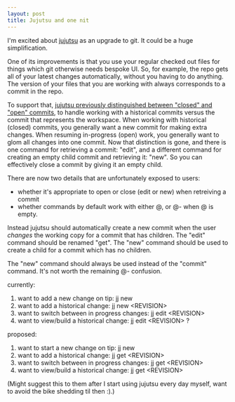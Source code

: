 ```yaml
---
layout: post
title: Jujutsu and one nit
---
```

I'm excited about [jujutsu](https://martinvonz.github.io/jj/latest/) as an upgrade to git. It could be a huge simplification.

One of its improvements is that you use your regular checked out files for things which git otherwise needs bespoke UI. So, for example, the repo gets all of your latest changes automatically, without you having to do anything. The version of your files that you are working with always corresponds to a commit in the repo.

To support that, [jujutsu previously distinguished between "closed" and "open" commits](https://github.com/martinvonz/jj/discussions/321), to handle working with a historical commits versus the commit that represents the workspace. When working with historical (closed) commits, you generally want a new commit for making extra changes. When resuming in-progress (open) work, you generally want to glom all changes into one commit. Now that distinction is gone, and there is one command for  retrieving a commit: "edit", and a different command for creating an empty child commit and retrieving it: "new". So you can effectively  close a commit by giving it an empty child.

There are now two details that are unfortunately exposed to users:
* whether it's appropriate to open or close (edit or new) when retreiving a commit
* whether commands by default work with either @, or @- when @ is empty.

Instead jujutsu should automatically create a new commit when the user _changes_ the working copy for a commit that has children. The "edit" command should be renamed "get". The "new" command should be used to create a child for a commit which has no children.

The "new" command should always be used instead of the "commit" command. It's not worth the remaining @- confusion.

currently:
1. want to add a new change on tip: jj new
2. want to add a historical change: jj new \<REVISION>
3. want to switch between in progress changes: jj edit  \<REVISION>
4. want to view/build a historical change: jj edit \<REVISION> ?

proposed:
1. want to start a new change on tip: jj new
2. want to add a historical change: jj get \<REVISION>
3. want to switch between in progress changes: jj get \<REVISION>
4. want to view/build a historical change: jj get \<REVISION>

(Might suggest this to them after I start using jujutsu every day myself, want to avoid the bike shedding til then :).)